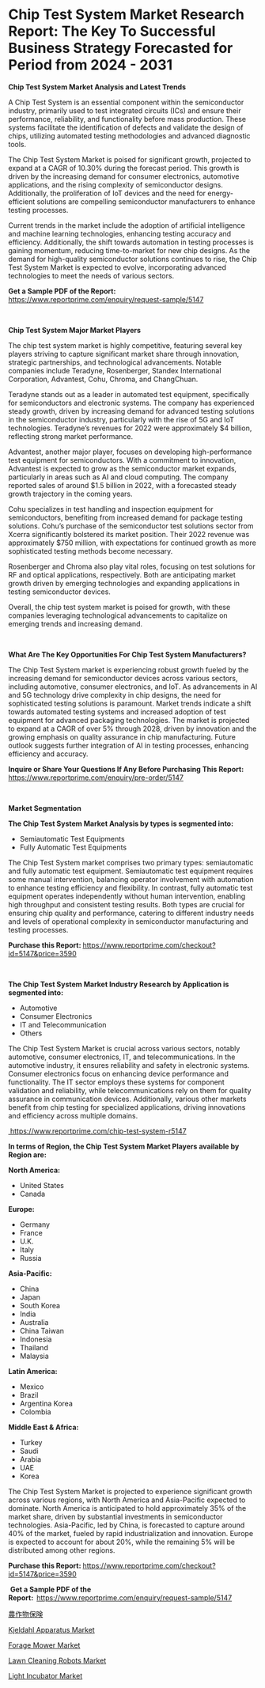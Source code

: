 <p><h1>Chip Test System Market Research Report: The Key To Successful Business Strategy Forecasted for Period from 2024 - 2031</h1></p><p><strong>Chip Test System Market Analysis and Latest Trends</strong></p>
<p><p>A Chip Test System is an essential component within the semiconductor industry, primarily used to test integrated circuits (ICs) and ensure their performance, reliability, and functionality before mass production. These systems facilitate the identification of defects and validate the design of chips, utilizing automated testing methodologies and advanced diagnostic tools.</p><p>The Chip Test System Market is poised for significant growth, projected to expand at a CAGR of 10.30% during the forecast period. This growth is driven by the increasing demand for consumer electronics, automotive applications, and the rising complexity of semiconductor designs. Additionally, the proliferation of IoT devices and the need for energy-efficient solutions are compelling semiconductor manufacturers to enhance testing processes.</p><p>Current trends in the market include the adoption of artificial intelligence and machine learning technologies, enhancing testing accuracy and efficiency. Additionally, the shift towards automation in testing processes is gaining momentum, reducing time-to-market for new chip designs. As the demand for high-quality semiconductor solutions continues to rise, the Chip Test System Market is expected to evolve, incorporating advanced technologies to meet the needs of various sectors.</p></p>
<p><strong>Get a Sample PDF of the Report:&nbsp;</strong> <a href="https://www.reportprime.com/enquiry/request-sample/5147">https://www.reportprime.com/enquiry/request-sample/5147</a></p>
<p>&nbsp;</p>
<p><strong>Chip Test System Major Market Players</strong></p>
<p><p>The chip test system market is highly competitive, featuring several key players striving to capture significant market share through innovation, strategic partnerships, and technological advancements. Notable companies include Teradyne, Rosenberger, Standex International Corporation, Advantest, Cohu, Chroma, and ChangChuan.</p><p>Teradyne stands out as a leader in automated test equipment, specifically for semiconductors and electronic systems. The company has experienced steady growth, driven by increasing demand for advanced testing solutions in the semiconductor industry, particularly with the rise of 5G and IoT technologies. Teradyne’s revenues for 2022 were approximately $4 billion, reflecting strong market performance.</p><p>Advantest, another major player, focuses on developing high-performance test equipment for semiconductors. With a commitment to innovation, Advantest is expected to grow as the semiconductor market expands, particularly in areas such as AI and cloud computing. The company reported sales of around $1.5 billion in 2022, with a forecasted steady growth trajectory in the coming years.</p><p>Cohu specializes in test handling and inspection equipment for semiconductors, benefiting from increased demand for package testing solutions. Cohu’s purchase of the semiconductor test solutions sector from Xcerra significantly bolstered its market position. Their 2022 revenue was approximately $750 million, with expectations for continued growth as more sophisticated testing methods become necessary.</p><p>Rosenberger and Chroma also play vital roles, focusing on test solutions for RF and optical applications, respectively. Both are anticipating market growth driven by emerging technologies and expanding applications in testing semiconductor devices. </p><p>Overall, the chip test system market is poised for growth, with these companies leveraging technological advancements to capitalize on emerging trends and increasing demand.</p></p>
<p>&nbsp;</p>
<p><strong>What Are The Key Opportunities For Chip Test System Manufacturers?</strong></p>
<p><p>The Chip Test System market is experiencing robust growth fueled by the increasing demand for semiconductor devices across various sectors, including automotive, consumer electronics, and IoT. As advancements in AI and 5G technology drive complexity in chip designs, the need for sophisticated testing solutions is paramount. Market trends indicate a shift towards automated testing systems and increased adoption of test equipment for advanced packaging technologies. The market is projected to expand at a CAGR of over 5% through 2028, driven by innovation and the growing emphasis on quality assurance in chip manufacturing. Future outlook suggests further integration of AI in testing processes, enhancing efficiency and accuracy.</p></p>
<p><strong>Inquire or Share Your Questions If Any Before Purchasing This Report:</strong> <a href="https://www.reportprime.com/enquiry/pre-order/5147">https://www.reportprime.com/enquiry/pre-order/5147</a></p>
<p>&nbsp;</p>
<p><strong>Market Segmentation</strong></p>
<p><strong>The Chip Test System Market Analysis by types is segmented into:</strong></p>
<p><ul><li>Semiautomatic Test Equipments</li><li>Fully Automatic Test Equipments</li></ul></p>
<p><p>The Chip Test System market comprises two primary types: semiautomatic and fully automatic test equipment. Semiautomatic test equipment requires some manual intervention, balancing operator involvement with automation to enhance testing efficiency and flexibility. In contrast, fully automatic test equipment operates independently without human intervention, enabling high throughput and consistent testing results. Both types are crucial for ensuring chip quality and performance, catering to different industry needs and levels of operational complexity in semiconductor manufacturing and testing processes.</p></p>
<p><strong>Purchase this Report:&nbsp;</strong><a href="https://www.reportprime.com/checkout?id=5147&price=3590">https://www.reportprime.com/checkout?id=5147&price=3590</a></p>
<p>&nbsp;</p>
<p><strong>The Chip Test System Market Industry Research by Application is segmented into:</strong></p>
<p><ul><li>Automotive</li><li>Consumer Electronics</li><li>IT and Telecommunication</li><li>Others</li></ul></p>
<p><p>The Chip Test System Market is crucial across various sectors, notably automotive, consumer electronics, IT, and telecommunications. In the automotive industry, it ensures reliability and safety in electronic systems. Consumer electronics focus on enhancing device performance and functionality. The IT sector employs these systems for component validation and reliability, while telecommunications rely on them for quality assurance in communication devices. Additionally, various other markets benefit from chip testing for specialized applications, driving innovations and efficiency across multiple domains.</p></p>
<p><a href="https://www.reportprime.com/chip-test-system-r5147">&nbsp;https://www.reportprime.com/chip-test-system-r5147</a></p>
<p><strong>In terms of Region, the Chip Test System Market Players available by Region are:</strong></p>
<p>
    <p> <strong> North America: </strong>
        <ul>
            <li>United States</li>
            <li>Canada</li>
        </ul>
        </p> 
    <p> <strong> Europe: </strong>
        <ul>
            <li>Germany</li>
            <li>France</li>
            <li>U.K.</li>
            <li>Italy</li>
            <li>Russia</li>
        </ul>
        </p> 
    <p> <strong> Asia-Pacific: </strong>
        <ul>
            <li>China</li>
            <li>Japan</li>
            <li>South Korea</li>
            <li>India</li>
            <li>Australia</li>
            <li>China Taiwan</li>
            <li>Indonesia</li>
            <li>Thailand</li>
            <li>Malaysia</li>
        </ul>
        </p> 
    <p> <strong> Latin America: </strong>
        <ul>
            <li>Mexico</li>
            <li>Brazil</li>
            <li>Argentina Korea</li>
            <li>Colombia</li>
        </ul>
        </p> 
    <p> <strong> Middle East & Africa: </strong>
        <ul>
            <li>Turkey</li>
            <li>Saudi</li>
            <li>Arabia</li>
            <li>UAE</li>
            <li>Korea</li>
        </ul>
    </p>
    </p>
<p><p>The Chip Test System Market is projected to experience significant growth across various regions, with North America and Asia-Pacific expected to dominate. North America is anticipated to hold approximately 35% of the market share, driven by substantial investments in semiconductor technologies. Asia-Pacific, led by China, is forecasted to capture around 40% of the market, fueled by rapid industrialization and innovation. Europe is expected to account for about 20%, while the remaining 5% will be distributed among other regions.</p></p>
<p><strong>Purchase this Report: </strong><a href="https://www.reportprime.com/checkout?id=5147&price=3590">https://www.reportprime.com/checkout?id=5147&price=3590</a></p>
<p>&nbsp;<strong>Get a Sample PDF of the Report:&nbsp;&nbsp;</strong><a href="https://www.reportprime.com/enquiry/request-sample/5147">https://www.reportprime.com/enquiry/request-sample/5147</a></p>
<p><strong></strong></p>
<p><p><a href="https://github.com/lababdou/Market-Research-Report-List-6/blob/main/29905944126.md">農作物保険</a></p><p><a href="https://www.linkedin.com/pulse/booming-kjeldahl-apparatus-market-sector-analysis-growth-qtwee?trackingId=2OmSSMv1S6WQoptjNXATfA%3D%3D">Kjeldahl Apparatus Market</a></p><p><a href="https://issuu.com/reportprime-2/docs/forage-mower-market-size-2030.pptx_03ecbd2116b03c">Forage Mower Market</a></p><p><a href="https://issuu.com/reportprime-2/docs/lawn-cleaning-robots-market-size-20_c0b33444ab4068">Lawn Cleaning Robots Market</a></p><p><a href="https://www.linkedin.com/pulse/how-light-incubator-market-evolved-key-trends-regional-dynamics-hxlke?trackingId=xDmZzaIbSTWcUzIpufys2Q%3D%3D">Light Incubator Market</a></p></p>